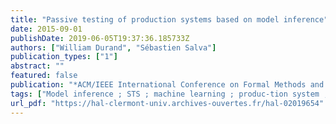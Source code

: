 ```yaml
---
title: "Passive testing of production systems based on model inference"
date: 2015-09-01
publishDate: 2019-06-05T19:37:36.185733Z
authors: ["William Durand", "Sébastien Salva"]
publication_types: ["1"]
abstract: ""
featured: false
publication: "*ACM/IEEE International Conference on Formal Methods and Models for Codesign*"
tags: ["Model inference ; STS ; machine learning ; produc-tion system ; passive testing ; conformance"]
url_pdf: "https://hal-clermont-univ.archives-ouvertes.fr/hal-02019654"
---
```


